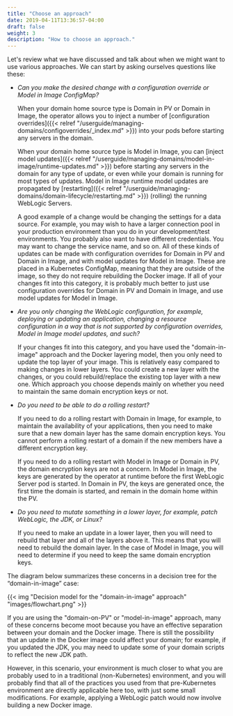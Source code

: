 ```yaml
---
title: "Choose an approach"
date: 2019-04-11T13:36:57-04:00
draft: false
weight: 3
description: "How to choose an approach."
---
```


Let's review what we have discussed and talk about when we might want to use
various approaches.  We can start by asking ourselves questions like these:


- *Can you make the desired change with a configuration override or Model in Image ConfigMap?*  

  When your domain home source type is Domain in PV or Domain in Image,
  the operator allows you to inject a number of [configuration
  overrides]({{< relref "/userguide/managing-domains/configoverrides/_index.md" >}})
  into your pods before starting any servers in the domain.  

  When your domain home source type is Model in Image, you can
  [inject model updates]({{< relref "/userguide/managing-domains/model-in-image/runtime-updates.md" >}})
  before starting any servers in the domain for any type of update, or even while your domain
  is running for most types of updates. Model in Image runtime model updates are propagated
  by [restarting]({{< relref "/userguide/managing-domains/domain-lifecycle/restarting.md" >}})
  (rolling) the running WebLogic Servers.

  A good example of a change would be changing the settings for a data
  source. For example, you may wish to have a larger connection pool in your production
  environment than you do in your development/test environments.  You probably also
  want to have different credentials.  You may want to change the service name, and
  so on. All of these kinds of updates can be made with configuration overrides
  for Domain in PV and Domain in Image, and with model updates for Model in Image.
  These are placed in a Kubernetes ConfigMap, meaning that they are outside of the image, so
  they do not require rebuilding the Docker image.  If all of your changes fit into
  this category, it is probably much better to just use configuration overrides
  for Domain in PV and Domain in Image, and use model updates for Model in Image.

- *Are you only changing the WebLogic configuration, for example, deploying or updating an
  application, changing a resource configuration in a way that is not supported by
  configuration overrides, Model in Image model updates, and such?*  

  If your changes fit into this category, and you have used the "domain-in-image"
  approach and the Docker layering model, then you only need to update the top layer
  of your image.  This is relatively easy compared to making changes in lower layers.
  You could create a new layer with the changes, or you could rebuild/replace the
  existing top layer with a new one.  Which approach you choose depends mainly on
  whether you need to maintain the same domain encryption keys or not.

- *Do you need to be able to do a rolling restart?*

  If you need to do a rolling restart with Domain in Image,
  for example, to maintain the availability of
  your applications, then you need to make sure that a new domain layer has the same
  domain encryption keys.  You cannot perform a rolling restart of a domain if the
  new members have a different encryption key.

  If you need to do a rolling restart with Model in Image or Domain in PV, the domain
  encryption keys are not a concern. In Model in Image, the keys are generated by
  the operator at runtime before the first WebLogic Server pod is started. In Domain in PV,
  the keys are generated once, the first time the domain is started, and remain in the
  domain home within the PV.

- *Do you need to mutate something in a lower layer, for example, patch WebLogic, the JDK, or Linux?*  

  If you need to make an update in a lower layer, then you will need to rebuild that
  layer and all of the layers above it.  This means that you will need to rebuild the
  domain layer.  In the case of Model in Image, you will need to determine if you need to
  keep the same domain encryption keys.

The diagram below summarizes these concerns in a decision tree for the “domain-in-image” case:

{{< img "Decision model for the \"domain-in-image\" approach" "images/flowchart.png" >}}

If you are using the "domain-on-PV" or "model-in-image" approach, many of these concerns become
moot because you have an effective separation between your domain and the Docker image.
There is still the possibility that an update in the Docker image could affect your domain;
for example, if you updated the JDK, you may need to update some of your domain scripts
to reflect the new JDK path.  

However, in this scenario, your environment is much closer to what you are probably used
to in a traditional (non-Kubernetes) environment, and you will probably find that all of
the practices you used from that pre-Kubernetes environment are directly applicable here
too, with just some small modifications.  For example, applying a WebLogic patch would
now involve building a new Docker image.
